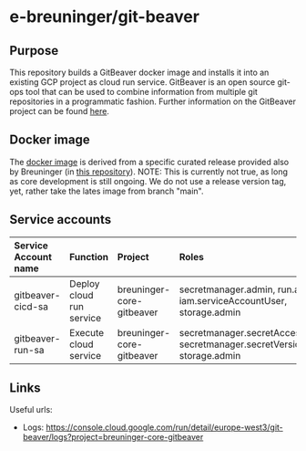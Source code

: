 # e-breuninger/git-beaver

## Purpose

This repository builds a GitBeaver docker image and installs it into an existing GCP project as cloud run service.
GitBeaver is an open source git-ops tool that can be 
used to combine information from multiple git repositories in a programmatic fashion.
Further information on the GitBeaver project can be found [here](TODO).

## Docker image

The [docker image](Dockerfile) is derived from a specific curated release provided also 
by Breuninger (in [this repository]()). NOTE: This is currently not true, as long as core development 
is still ongoing. We do not use a release version tag, yet, rather take the lates image 
from branch "main".

## Service accounts

| Service Account name | Function                 | Project                   | Roles                                                                         |
|:---------------------|:-------------------------|:--------------------------|:------------------------------------------------------------------------------|
| gitbeaver-cicd-sa    | Deploy cloud run service | breuninger-core-gitbeaver | secretmanager.admin, run.admin, iam.serviceAccountUser, storage.admin         |
| gitbeaver-run-sa     | Execute cloud service    | breuninger-core-gitbeaver | secretmanager.secretAccessor, secretmanager.secretVersionAdder, storage.admin |


## Links

Useful urls:

 * Logs: https://console.cloud.google.com/run/detail/europe-west3/git-beaver/logs?project=breuninger-core-gitbeaver
